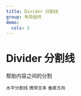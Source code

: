 ```yaml
---
title: Divider 分割线
group: 布局组件
demo:
  cols: 2
---
```


# Divider 分割线

帮助内容之间的分割

<code src="./demos/base.tsx">水平分割线</code>
<code src="./demos/with-text.tsx">携带文本</code>
<code src="./demos/vertical.tsx">垂直方向</code>
